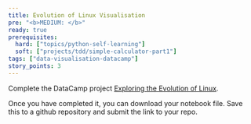 ```yaml
---
title: Evolution of Linux Visualisation
pre: "<b>MEDIUM: </b>"
ready: true
prerequisites:
  hard: ["topics/python-self-learning"]
  soft: ["projects/tdd/simple-calculator-part1"]
tags: ["data-visualisation-datacamp"]
story_points: 3
---
```


Complete the DataCamp project
[Exploring the Evolution of Linux](https://www.datacamp.com/projects/111).  

Once you have completed it, you can download your notebook file. Save this to a github repository and submit the link to your repo.
